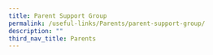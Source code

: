 ```yaml
---
title: Parent Support Group
permalink: /useful-links/Parents/parent-support-group/
description: ""
third_nav_title: Parents
---
```

